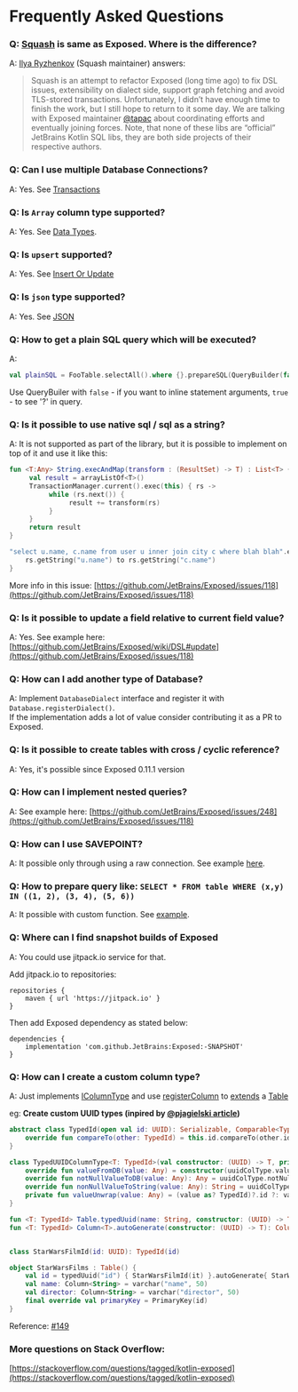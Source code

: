# Frequently Asked Questions 

### Q: [Squash](https://github.com/orangy/squash) is same as Exposed. Where is the difference?
A: [Ilya Ryzhenkov](https://github.com/orangy/) (Squash maintainer) answers:
> Squash is an attempt to refactor Exposed (long time ago) to fix DSL issues, extensibility on dialect side, support graph fetching and avoid TLS-stored transactions. Unfortunately, I didn’t have enough time to finish the work, but I still hope to return to it some day. We are talking with Exposed maintainer [@tapac](https://github.com/orangy/) about coordinating efforts and eventually joining forces. Note, that none of these libs are “official” JetBrains Kotlin SQL libs, they are both side projects of their respective authors.

### Q: Can I use multiple Database Connections?

A: Yes. See [Transactions](Transactions.md#working-with-multiple-databases)

### Q: Is `Array` column type supported?

A: Yes. See [Data Types](Data-Types.md#how-to-use-array-types).

### Q: Is `upsert` supported?

A: Yes. See [Insert Or Update](DSL-CRUD-operations.topic#insert-or-update)

### Q: Is `json` type supported?

A: Yes. See [JSON](Data-Types.md#how-to-use-json-and-jsonb-types)

### Q: How to get a plain SQL query which will be executed?

A:
```kotlin
val plainSQL = FooTable.selectAll().where {}.prepareSQL(QueryBuilder(false)) 
```
Use QueryBuiler with `false` - if you want to inline statement arguments, `true` - to see '?' in query.

### Q: Is it possible to use native sql / sql as a string?

A: It is not supported as part of the library, but it is possible to implement on top of it and use it like this:
```kotlin
fun <T:Any> String.execAndMap(transform : (ResultSet) -> T) : List<T> {
     val result = arrayListOf<T>()
     TransactionManager.current().exec(this) { rs ->
          while (rs.next()) {
               result += transform(rs)
          }
     }
     return result
}

"select u.name, c.name from user u inner join city c where blah blah".execAndMap { rs ->
    rs.getString("u.name") to rs.getString("c.name") 
}
```
More info in this issue: [https://github.com/JetBrains/Exposed/issues/118](https://github.com/JetBrains/Exposed/issues/118)

### Q: Is it possible to update a field relative to current field value?

A: Yes. See example here: [https://github.com/JetBrains/Exposed/wiki/DSL#update](https://github.com/JetBrains/Exposed/issues/118)

### Q: How can I add another type of Database?

A: Implement `DatabaseDialect` interface and register it with `Database.registerDialect()`.  
If the implementation adds a lot of value consider contributing it as a PR to Exposed.

### Q: Is it possible to create tables with cross / cyclic reference?

A: Yes, it's possible since Exposed 0.11.1 version

### Q: How can I implement nested queries?

A: See example here: [https://github.com/JetBrains/Exposed/issues/248](https://github.com/JetBrains/Exposed/issues/118)

### Q: How can I use SAVEPOINT?
A: It possible only through using a raw connection. See example [here](https://github.com/JetBrains/Exposed/issues/320#issuecomment-394825415).

### Q: How to prepare query like: `SELECT * FROM table WHERE (x,y) IN ((1, 2), (3, 4), (5, 6))`
A: It possible with custom function. See [example](https://github.com/JetBrains/Exposed/issues/373#issuecomment-414123325).

### Q: Where can I find snapshot builds of Exposed
A: You could use jitpack.io service for that.

Add jitpack.io to repositories:
```
repositories {
    maven { url 'https://jitpack.io' }
}
```
Then add Exposed dependency as stated below:
```
dependencies {
    implementation 'com.github.JetBrains:Exposed:-SNAPSHOT'
}
```

### Q: How can I create a custom column type?
A: Just implements [IColumnType](https://github.com/JetBrains/Exposed/blob/76a671e57a0105d6aed79e256c088690bd4a56b6/exposed-core/src/main/kotlin/org/jetbrains/exposed/sql/ColumnType.kt#L25)
and use [registerColumn](https://github.com/JetBrains/Exposed/blob/76a671e57a0105d6aed79e256c088690bd4a56b6/exposed-core/src/main/kotlin/org/jetbrains/exposed/sql/Table.kt#L387)
to [extends](https://kotlinlang.org/docs/extensions.html) a [Table](https://github.com/JetBrains/Exposed/blob/76a671e57a0105d6aed79e256c088690bd4a56b6/exposed-core/src/main/kotlin/org/jetbrains/exposed/sql/Table.kt#L326)


eg: **Create custom UUID types (inpired by [@pjagielski article](https://medium.com/@pjagielski/how-we-use-kotlin-with-exposed-at-touk-eacaae4565b5#e4e4))**
```kotlin
abstract class TypedId(open val id: UUID): Serializable, Comparable<TypedId> {
    override fun compareTo(other: TypedId) = this.id.compareTo(other.id)
}

class TypedUUIDColumnType<T: TypedId>(val constructor: (UUID) -> T, private val uuidColType: UUIDColumnType = UUIDColumnType()): IColumnType by uuidColType {
    override fun valueFromDB(value: Any) = constructor(uuidColType.valueFromDB(value))
    override fun notNullValueToDB(value: Any): Any = uuidColType.notNullValueToDB(valueUnwrap(value))
    override fun nonNullValueToString(value: Any): String = uuidColType.nonNullValueToString(valueUnwrap(value))
    private fun valueUnwrap(value: Any) = (value as? TypedId)?.id ?: value
}

fun <T: TypedId> Table.typedUuid(name: String, constructor: (UUID) -> T) = registerColumn<T>(name, TypedUUIDColumnType<T>(constructor))
fun <T: TypedId> Column<T>.autoGenerate(constructor: (UUID) -> T): Column<T> = clientDefault { constructor(UUID.randomUUID()) }


class StarWarsFilmId(id: UUID): TypedId(id)

object StarWarsFilms : Table() {
    val id = typedUuid("id") { StarWarsFilmId(it) }.autoGenerate{ StarWarsFilmId(it) }
    val name: Column<String> = varchar("name", 50)
    val director: Column<String> = varchar("director", 50)
    final override val primaryKey = PrimaryKey(id)
}
```


Reference: [#149](https://github.com/JetBrains/Exposed/issues/149)

### More questions on Stack Overflow:
[https://stackoverflow.com/questions/tagged/kotlin-exposed](https://stackoverflow.com/questions/tagged/kotlin-exposed)
